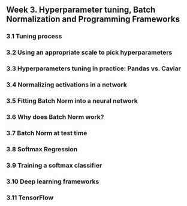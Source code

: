 ## Week 3. Hyperparameter tuning, Batch Normalization and Programming Frameworks

### 3.1 Tuning process

### 3.2 Using an appropriate scale to pick hyperparameters

### 3.3 Hyperparameters tuning in practice: Pandas vs. Caviar

### 3.4 Normalizing activations in a network

### 3.5 Fitting Batch Norm into a neural network

### 3.6 Why does Batch Norm work?

### 3.7 Batch Norm at test time

### 3.8 Softmax Regression

### 3.9 Training a softmax classifier

### 3.10 Deep learning frameworks

### 3.11 TensorFlow


